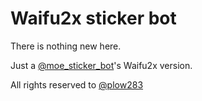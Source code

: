 # Waifu2x sticker bot

There is nothing new here.

Just a [@moe_sticker_bot](https://t.me/moe_sticker_bot)'s Waifu2x version.

All rights reserved to [@plow283](https://github.com/star-39)